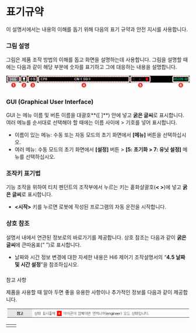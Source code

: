 # 표기규약

이 설명서에서는 내용의 이해를 돕기 위해 다음의 표기 규약과 안전 지시를 사용합니다.

### 그림 설명

그림은 제품 조작 방법의 이해를 돕고 화면을 설명하는데 사용합니다. 그림을 설명할 때에는 다음과 같이 해당 부분에 숫자를 표기하고 그에 대응하는 내용을 설명합니다.

![](../.gitbook/assets/image_explan.png)

### GUI \(Graphical User Interface\)

GUI 는 메뉴 이름 및 버튼 이름을 대괄호**\(\[  \]**\) 안에 넣고 **굵은 글씨**로 표시합니다. 여러 메뉴를 순서대로 선택해야 할 때에는 이름 사이에 &gt; 기호를 넣어 표시합니다.

* 이름이 있는 메뉴: 수동 또는 자동 모드의 초기 화면에서 **\[메뉴\]** 버튼을 선택하십시오.
* 여러 메뉴: 수동 모드의 초기 화면에서 **\[설정\]** 버튼 &gt; **\[5: 초기화 &gt; 7: 유닛 설정\]** 메뉴를 선택하십시오.

### 조작키 표기법

기능 조작을 위하여 티치 펜던트의 조작부에서 누르는 키는 홑화살괄호\(**&lt;  &gt;**\)에 넣고 **굵은 글씨**로 표시합니다.

* **&lt;시작&gt;** 키를 누르면 로봇에 작성된 프로그램의 자동 운전을 시작합니다.

### 상호 참조

설명서 내에서 연관된 정보로의 바로가기를 제공합니다. 상호 참조는 다음과 같이 **굵은 글씨**에 큰따옴표\(“  ”\)로 표시합니다.

* 날짜와 시간 정보 변경에 대한 자세한 내용은 Hi6 제어기 조작설명서의 “**4.5 날짜 및 시간 설정**”을 참조하십시오.

### 
참고 사항

제품을 사용할 때 알아 두면 좋을 유용한 사항이나 추가적인 정보를 다음과 같이 제공합니다.

![](../.gitbook/assets/reference.png)

|  |  |
| :--- | :--- |
|  |  |

